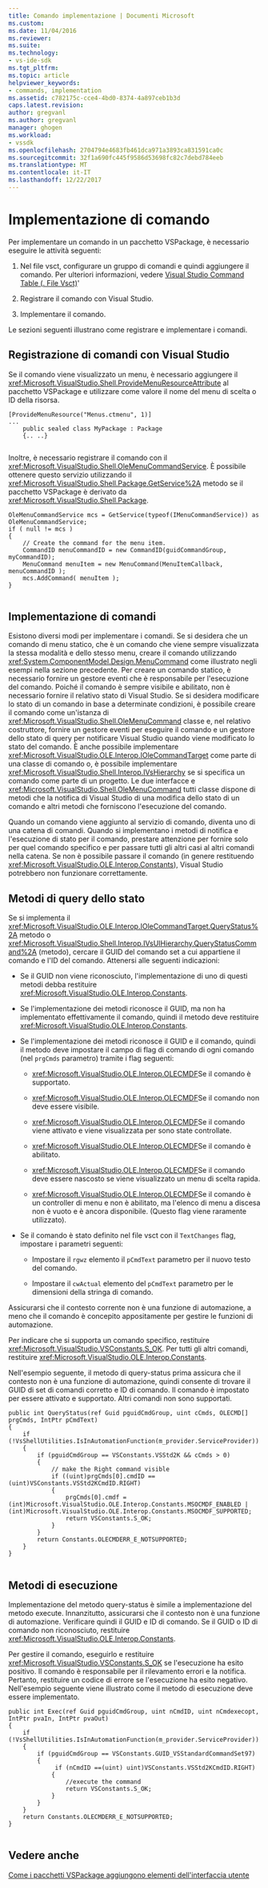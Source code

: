 ```yaml
---
title: Comando implementazione | Documenti Microsoft
ms.custom: 
ms.date: 11/04/2016
ms.reviewer: 
ms.suite: 
ms.technology:
- vs-ide-sdk
ms.tgt_pltfrm: 
ms.topic: article
helpviewer_keywords:
- commands, implementation
ms.assetid: c782175c-cce4-4bd0-8374-4a897ceb1b3d
caps.latest.revision: 
author: gregvanl
ms.author: gregvanl
manager: ghogen
ms.workload:
- vssdk
ms.openlocfilehash: 2704794e4683fb461dca971a3893ca831591ca0c
ms.sourcegitcommit: 32f1a690fc445f9586d53698fc82c7debd784eeb
ms.translationtype: MT
ms.contentlocale: it-IT
ms.lasthandoff: 12/22/2017
---
```

# <a name="command-implementation"></a>Implementazione di comando
Per implementare un comando in un pacchetto VSPackage, è necessario eseguire le attività seguenti:  
  
1.  Nel file vsct, configurare un gruppo di comandi e quindi aggiungere il comando. Per ulteriori informazioni, vedere [Visual Studio Command Table (. File Vsct)](../../extensibility/internals/visual-studio-command-table-dot-vsct-files.md)'  
  
2.  Registrare il comando con Visual Studio.  
  
3.  Implementare il comando.  
  
 Le sezioni seguenti illustrano come registrare e implementare i comandi.  
  
## <a name="registering-commands-with-visual-studio"></a>Registrazione di comandi con Visual Studio  
 Se il comando viene visualizzato un menu, è necessario aggiungere il <xref:Microsoft.VisualStudio.Shell.ProvideMenuResourceAttribute> al pacchetto VSPackage e utilizzare come valore il nome del menu di scelta o ID della risorsa.  
  
```  
[ProvideMenuResource("Menus.ctmenu", 1)]  
...  
    public sealed class MyPackage : Package  
    {.. ..}  
  
```  
  
 Inoltre, è necessario registrare il comando con il <xref:Microsoft.VisualStudio.Shell.OleMenuCommandService>. È possibile ottenere questo servizio utilizzando il <xref:Microsoft.VisualStudio.Shell.Package.GetService%2A> metodo se il pacchetto VSPackage è derivato da <xref:Microsoft.VisualStudio.Shell.Package>.  
  
```  
OleMenuCommandService mcs = GetService(typeof(IMenuCommandService)) as OleMenuCommandService;  
if ( null != mcs )  
{  
    // Create the command for the menu item.  
    CommandID menuCommandID = new CommandID(guidCommandGroup, myCommandID);  
    MenuCommand menuItem = new MenuCommand(MenuItemCallback, menuCommandID );  
    mcs.AddCommand( menuItem );  
}  
  
```  
  
## <a name="implementing-commands"></a>Implementazione di comandi  
 Esistono diversi modi per implementare i comandi. Se si desidera che un comando di menu statico, che è un comando che viene sempre visualizzata la stessa modalità e dello stesso menu, creare il comando utilizzando <xref:System.ComponentModel.Design.MenuCommand> come illustrato negli esempi nella sezione precedente. Per creare un comando statico, è necessario fornire un gestore eventi che è responsabile per l'esecuzione del comando. Poiché il comando è sempre visibile e abilitato, non è necessario fornire il relativo stato di Visual Studio. Se si desidera modificare lo stato di un comando in base a determinate condizioni, è possibile creare il comando come un'istanza di <xref:Microsoft.VisualStudio.Shell.OleMenuCommand> classe e, nel relativo costruttore, fornire un gestore eventi per eseguire il comando e un gestore dello stato di query per notificare Visual Studio quando viene modificato lo stato del comando. È anche possibile implementare <xref:Microsoft.VisualStudio.OLE.Interop.IOleCommandTarget> come parte di una classe di comando o, è possibile implementare <xref:Microsoft.VisualStudio.Shell.Interop.IVsHierarchy> se si specifica un comando come parte di un progetto. Le due interfacce e <xref:Microsoft.VisualStudio.Shell.OleMenuCommand> tutti classe dispone di metodi che la notifica di Visual Studio di una modifica dello stato di un comando e altri metodi che forniscono l'esecuzione del comando.  
  
 Quando un comando viene aggiunto al servizio di comando, diventa uno di una catena di comandi. Quando si implementano i metodi di notifica e l'esecuzione di stato per il comando, prestare attenzione per fornire solo per quel comando specifico e per passare tutti gli altri casi al altri comandi nella catena. Se non è possibile passare il comando (in genere restituendo <xref:Microsoft.VisualStudio.OLE.Interop.Constants>), Visual Studio potrebbero non funzionare correttamente.  
  
## <a name="query-status-methods"></a>Metodi di query dello stato  
 Se si implementa il <xref:Microsoft.VisualStudio.OLE.Interop.IOleCommandTarget.QueryStatus%2A> metodo o <xref:Microsoft.VisualStudio.Shell.Interop.IVsUIHierarchy.QueryStatusCommand%2A> (metodo), cercare il GUID del comando set a cui appartiene il comando e l'ID del comando. Attenersi alle seguenti indicazioni:  
  
-   Se il GUID non viene riconosciuto, l'implementazione di uno di questi metodi debba restituire <xref:Microsoft.VisualStudio.OLE.Interop.Constants>.  
  
-   Se l'implementazione dei metodi riconosce il GUID, ma non ha implementato effettivamente il comando, quindi il metodo deve restituire <xref:Microsoft.VisualStudio.OLE.Interop.Constants>.  
  
-   Se l'implementazione dei metodi riconosce il GUID e il comando, quindi il metodo deve impostare il campo di flag di comando di ogni comando (nel `prgCmds` parametro) tramite i flag seguenti:  
  
    -   <xref:Microsoft.VisualStudio.OLE.Interop.OLECMDF>Se il comando è supportato.  
  
    -   <xref:Microsoft.VisualStudio.OLE.Interop.OLECMDF>Se il comando non deve essere visibile.  
  
    -   <xref:Microsoft.VisualStudio.OLE.Interop.OLECMDF>Se il comando viene attivato e viene visualizzata per sono state controllate.  
  
    -   <xref:Microsoft.VisualStudio.OLE.Interop.OLECMDF>Se il comando è abilitato.  
  
    -   <xref:Microsoft.VisualStudio.OLE.Interop.OLECMDF>Se il comando deve essere nascosto se viene visualizzato un menu di scelta rapida.  
  
    -   <xref:Microsoft.VisualStudio.OLE.Interop.OLECMDF>Se il comando è un controller di menu e non è abilitato, ma l'elenco di menu a discesa non è vuoto e è ancora disponibile. (Questo flag viene raramente utilizzato).  
  
-   Se il comando è stato definito nel file vsct con il `TextChanges` flag, impostare i parametri seguenti:  
  
    -   Impostare il `rgwz` elemento il `pCmdText` parametro per il nuovo testo del comando.  
  
    -   Impostare il `cwActual` elemento del `pCmdText` parametro per le dimensioni della stringa di comando.  
  
 Assicurarsi che il contesto corrente non è una funzione di automazione, a meno che il comando è concepito appositamente per gestire le funzioni di automazione.  
  
 Per indicare che si supporta un comando specifico, restituire <xref:Microsoft.VisualStudio.VSConstants.S_OK>. Per tutti gli altri comandi, restituire <xref:Microsoft.VisualStudio.OLE.Interop.Constants>.  
  
 Nell'esempio seguente, il metodo di query-status prima assicura che il contesto non è una funzione di automazione, quindi consente di trovare il GUID di set di comandi corretto e ID di comando. Il comando è impostato per essere attivato e supportato. Altri comandi non sono supportati.  
  
```  
public int QueryStatus(ref Guid pguidCmdGroup, uint cCmds, OLECMD[] prgCmds, IntPtr pCmdText)  
{  
    if (!VsShellUtilities.IsInAutomationFunction(m_provider.ServiceProvider))  
    {  
        if (pguidCmdGroup == VSConstants.VSStd2K && cCmds > 0)  
        {  
            // make the Right command visible   
            if ((uint)prgCmds[0].cmdID == (uint)VSConstants.VSStd2KCmdID.RIGHT)  
            {  
                prgCmds[0].cmdf = (int)Microsoft.VisualStudio.OLE.Interop.Constants.MSOCMDF_ENABLED | (int)Microsoft.VisualStudio.OLE.Interop.Constants.MSOCMDF_SUPPORTED;  
                return VSConstants.S_OK;  
            }  
        }  
        return Constants.OLECMDERR_E_NOTSUPPORTED;  
    }  
}  
  
```  
  
## <a name="execution-methods"></a>Metodi di esecuzione  
 Implementazione del metodo query-status è simile a implementazione del metodo execute. Innanzitutto, assicurarsi che il contesto non è una funzione di automazione. Verificare quindi il GUID e ID di comando. Se il GUID o ID di comando non riconosciuto, restituire <xref:Microsoft.VisualStudio.OLE.Interop.Constants>.  
  
 Per gestire il comando, eseguirlo e restituire <xref:Microsoft.VisualStudio.VSConstants.S_OK> se l'esecuzione ha esito positivo. Il comando è responsabile per il rilevamento errori e la notifica. Pertanto, restituire un codice di errore se l'esecuzione ha esito negativo. Nell'esempio seguente viene illustrato come il metodo di esecuzione deve essere implementato.  
  
```  
public int Exec(ref Guid pguidCmdGroup, uint nCmdID, uint nCmdexecopt, IntPtr pvaIn, IntPtr pvaOut)  
{  
    if (!VsShellUtilities.IsInAutomationFunction(m_provider.ServiceProvider))  
    {  
        if (pguidCmdGroup == VSConstants.GUID_VSStandardCommandSet97)  
        {  
             if (nCmdID ==(uint) uint)VSConstants.VSStd2KCmdID.RIGHT)  
            {  
                //execute the command  
                return VSConstants.S_OK;  
            }  
        }  
    }  
    return Constants.OLECMDERR_E_NOTSUPPORTED;  
}  
  
```  
  
## <a name="see-also"></a>Vedere anche  
 [Come i pacchetti VSPackage aggiungono elementi dell'interfaccia utente](../../extensibility/internals/how-vspackages-add-user-interface-elements.md)